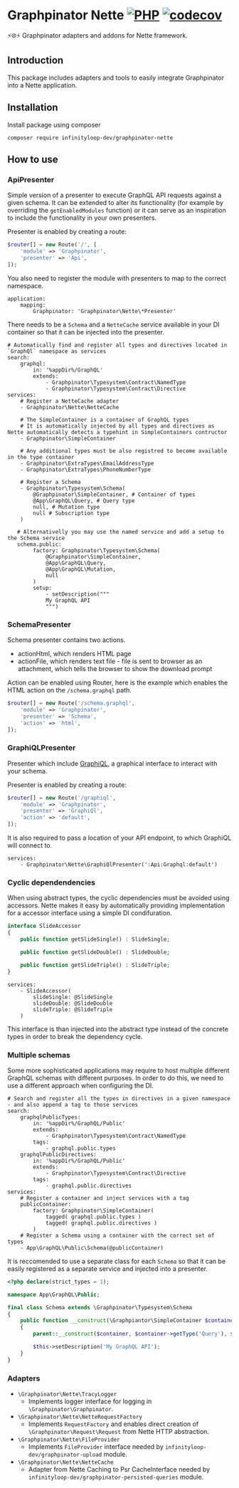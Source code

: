 # Graphpinator Nette [![PHP](https://github.com/infinityloop-dev/graphpinator-nette/workflows/PHP/badge.svg?branch=master)](https://github.com/infinityloop-dev/graphpinator-nette/actions?query=workflow%3APHP) [![codecov](https://codecov.io/gh/infinityloop-dev/graphpinator-nette/branch/master/graph/badge.svg)](https://codecov.io/gh/infinityloop-dev/graphpinator-nette)

:zap::globe_with_meridians::zap: Graphpinator adapters and addons for Nette framework.

## Introduction

This package includes adapters and tools to easily integrate Graphpinator into a Nette application.

## Installation

Install package using composer

```composer require infinityloop-dev/graphpinator-nette```

## How to use

### ApiPresenter

Simple version of a presenter to execute GraphQL API requests against a given schema. It can be extended to alter its functionality (for example by overriding the `getEnabledModules` function) or it can serve as an inspiration to include the functionality in your own presenters.

Presenter is enabled by creating a route:

```php
$router[] = new Route('/', [
    'module' => 'Graphpinator',
    'presenter' => 'Api',
]);
```

You also need to register the module with presenters to map to the correct namespace.

```neon
application:
    mapping:
        Graphpinator: 'Graphpinator\Nette\*Presenter'
```

There needs to be a `Schema` and a `NetteCache` service available in your DI container so that it can be injected into the presenter.

```neon
# Automatically find and register all types and directives located in `GraphQl` namespace as services
search:
    graphql:
        in: '%appDir%/GraphQL'
        extends:
            - Graphpinator\Typesystem\Contract\NamedType
            - Graphpinator\Typesystem\Contract\Directive
services:
    # Register a NetteCache adapter
    - Graphpinator\Nette\NetteCache

    # The SimpleContainer is a container of GraphQL types
    # It is automatically injected by all types and directives as Nette automatically detects a typehint in SimpleContainers contructor
    - Graphpinator\SimpleContainer

    # Any additional types must be also registred to become available in the type container
    - Graphpinator\ExtraTypes\EmailAddressType
    - Graphpinator\ExtraTypes\PhoneNumberType

    # Register a Schema
    - Graphpinator\Typesystem\Schema(
        @Graphpinator\SimpleContainer, # Container of types
        @App\GraphQL\Query, # Query type
        null, # Mutation type
        null # Subscription type
    )

   # Alternativelly you may use the named service and add a setup to the Schema service
   schema.public:
        factory: Graphpinator\Typesystem\Schema(
            @Graphpinator\SimpleContainer,
            @App\GraphQL\Query,
            @App\GraphQL\Mutation,
            null
        )
        setup:
            - setDescription("""
            My GraphQL API
            """)
```

### SchemaPresenter

Schema presenter contains two actions.
- actionHtml, which renders HTML page
- actionFile, which renders text file - file is sent to browser as an attachment, which tells the browser to show the download prompt

Action can be enabled using Router, here is the example which enables the HTML action on the `/schema.graphql` path.

```php
$router[] = new Route('/schema.graphql',
    'module' => 'Graphpinator',
    'presenter' => 'Schema',         
    'action' => 'html',
]);
```

### GraphiQLPresenter

Presenter which include [GraphiQL](https://github.com/graphql/graphiql/tree/main/packages/graphiql#readme), a graphical interface to interact with your schema.

Presenter is enabled by creating a route:

```php
$router[] = new Route('/graphiql',
    'module' => 'Graphpinator',
    'presenter' => 'GraphiQl',         
    'action' => 'default',
]);
```

It is also required to pass a location of your API endpoint, to which GraphiQL will connect to.

```neon
services:
    - Graphpinator\Nette\GraphiQlPresenter(':Api:Graphql:default')
```

### Cyclic dependendencies

When using abstract types, the cyclic dependencies must be avoided using accessors. Nette makes it easy by automatically providing implementation for a accessor interface using a simple DI condifuration.
    
```php
interface SlideAccessor
{
    public function getSlideSingle() : SlideSingle;

    public function getSlideDouble() : SlideDouble;

    public function getSlideTriple() : SlideTriple;
}
```

```neon
services:
    - SlideAccessor(
        slideSingle: @SlideSingle
        slideDouble: @SlideDouble
        slideTriple: @SlideTriple
    )
```

This interface is than injected into the abstract type instead of the concrete types in order to break the dependency cycle.

### Multiple schemas

Some more sophisticated applications may require to host multiple different GraphQL schemas with different purposes.
In order to do this, we need to use a different approach when configuring the DI.

```neon
# Search and register all the types in directives in a given namespace - and also append a tag to those services
search:
    graphqlPublicTypes:
        in: '%appDir%/GraphQL/Public'
        extends:
            - Graphpinator\Typesystem\Contract\NamedType
        tags:
            - graphql.public.types
    graphqlPublicDirectives:
        in: '%appDir%/GraphQL/Public'
        extends:
            - Graphpinator\Typesystem\Contract\Directive
        tags:
            - graphql.public.directives
services:
    # Register a container and inject services with a tag
    publicContainer:
        factory: Graphpinator\SimpleContainer(
            tagged( graphql.public.types )
            tagged( graphql.public.directives )
        )
    # Register a Schema using a container with the correct set of types
    - App\GraphQL\Public\Schema(@publicContainer)
```

It is reccomended to use a separate class for each `Schema` so that it can be easily registered as a separate service and injected into a presenter.

```php
<?php declare(strict_types = 1);

namespace App\GraphQL\Public;

final class Schema extends \Graphpinator\Typesystem\Schema
{
    public function __construct(\Graphpiantor\SimpleContainer $container)
    {
        parent::__construct($container, $container->getType('Query'), $container->getType('Mutation'));

        $this->setDescription('My GraphQL API');
    }
}
```

### Adapters

- `\Graphpinator\Nette\TracyLogger`
    - Implements logger interface for logging in `\Graphpinator\Graphpinator`.
- `\Graphpinator\Nette\NetteRequestFactory`
    - Implements `RequestFactory` and enables direct creation of `\Graphpinator\Request\Request` from Nette HTTP abstraction.
- `\Graphpinator\Nette\FileProvider`
    - Implements `FileProvider` interface needed by `infinityloop-dev/graphpinator-upload` module.
- `\Graphpinator\Nette\NetteCache`
    - Adapter from Nette Caching to Psr CacheInterface needed by `infinityloop-dev/graphpinator-persisted-queries` module.
